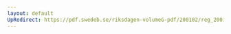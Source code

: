 ```yaml
---
layout: default
UpRedirect: https://pdf.swedeb.se/riksdagen-volumeG-pdf/200102/reg_200102/reg_200102_0392.pdf
---
```

